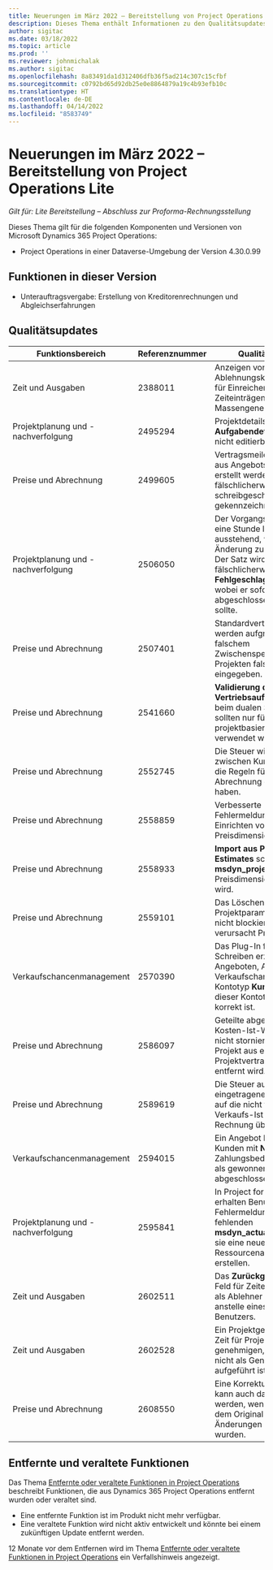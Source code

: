 ```yaml
---
title: Neuerungen im März 2022 – Bereitstellung von Project Operations Lite
description: Dieses Thema enthält Informationen zu den Qualitätsupdates, die in der Version vom März 2022 der Project Operations Lite-Bereitstellung verfügbar sind.
author: sigitac
ms.date: 03/18/2022
ms.topic: article
ms.prod: ''
ms.reviewer: johnmichalak
ms.author: sigitac
ms.openlocfilehash: 8a83491da1d312406dfb36f5ad214c307c15cfbf
ms.sourcegitcommit: c0792bd65d92db25e0e8864879a19c4b93efb10c
ms.translationtype: HT
ms.contentlocale: de-DE
ms.lasthandoff: 04/14/2022
ms.locfileid: "8583749"
---
```

# <a name="whats-new-march-2022---project-operations-lite-deployment"></a>Neuerungen im März 2022 – Bereitstellung von Project Operations Lite

_Gilt für: Lite Bereitstellung – Abschluss zur Proforma-Rechnungsstellung_

Dieses Thema gilt für die folgenden Komponenten und Versionen von Microsoft Dynamics 365 Project Operations:

- Project Operations in einer Dataverse-Umgebung der Version 4.30.0.99

## <a name="features-included-in-this-release"></a>Funktionen in dieser Version

- Unterauftragsvergabe: Erstellung von Kreditorenrechnungen und Abgleichserfahrungen

## <a name="quality-updates"></a>Qualitätsupdates

| Funktionsbereich | Referenznummer | Qualitätsupdate |
| --- | --- | --- |
| Zeit und Ausgaben | 2388011 | Anzeigen von Ablehnungskommentaren für Einreicher von Zeiteinträgen während der Massengenehmigung. |
| Projektplanung und -nachverfolgung | 2495294 | Projektdetails dürfen auf der **Aufgabendetails**-Seite nicht editierbar sein. |
| Preise und Abrechnung | 2499605 | Vertragsmeilensteine, die aus Angebotsmeilensteinen erstellt werden, sind fälschlicherweise als schreibgeschützt gekennzeichnet. |
| Projektplanung und -nachverfolgung | 2506050 | Der Vorgangssatz bleibt eine Stunde lang ausstehend, wenn keine Änderung zu speichern ist. Der Satz wird dann fälschlicherweise als **Fehlgeschlagen** markiert, wobei er sofort abgeschlossen werden sollte. |
| Preise und Abrechnung | 2507401 | Standardvertragseinheiten werden aufgrund von falschem Zwischenspeichern in Projekten falsch eingegeben. |
| Preise und Abrechnung | 2541660 | **Validierung der Vertriebsauftragserstellung** beim dualen Schreiben sollten nur für projektbasierte Aufträge verwendet werden. |
| Preise und Abrechnung | 2552745 | Die Steuer wird nicht zwischen Kunden aufgeteilt, die Regeln für die getrennte Abrechnung eingerichtet haben. |
| Preise und Abrechnung | 2558859 | Verbesserte Fehlermeldungen beim Einrichten von Preisdimensionen. |
| Preise und Abrechnung | 2558933 | **Import aus Project Estimates** scheitert, wenn **msdyn\_project** als Preisdimension hinzugefügt wird. |
| Preise und Abrechnung | 2559101 | Das Löschen von Projektparametern wird nicht blockiert und verursacht Probleme. |
| Verkaufschancenmanagement | 2570390 | Das Plug-In für duales Schreiben erzwingt bei Angeboten, Aufträgen und Verkaufschancen den Kontotyp **Kunde**, auch wenn dieser Kontotyp nicht korrekt ist. |
| Preise und Abrechnung | 2586097 | Geteilte abgerechnete Kosten-Ist-Werte werden nicht storniert, wenn ein Projekt aus einer Projektvertragsposition entfernt wird. |
| Preise und Abrechnung | 2589619 | Die Steuer auf manuell eingetragenes Material wird auf die nicht fakturierten Verkaufs-Ist-Werte und die Rechnung übertragen. |
| Verkaufschancenmanagement | 2594015 | Ein Angebot kann für Kunden mit **Net60**-Zahlungsbedingungen nicht als gewonnen abgeschlossen werden. |
| Projektplanung und -nachverfolgung | 2595841 | In Project for the Web erhalten Benutzer eine Fehlermeldung zu einem fehlenden **msdyn\_actualstart**, wenn sie eine neue Ressourcenanforderung erstellen. |
| Zeit und Ausgaben | 2602511 | Das **Zurückgewiesen von**-Feld für Zeiteinträge zeigt als Ablehner **System** anstelle eines benannten Benutzers. |
| Zeit und Ausgaben | 2602528 | Ein Projektgenehmiger kann Zeit für Projekte genehmigen, in denen er nicht als Genehmiger aufgeführt ist. |
| Preise und Abrechnung | 2608550 | Eine Korrekturrechnung kann auch dann bestätigt werden, wenn gegenüber dem Original keine Änderungen vorgenommen wurden. |

## <a name="removed-and-deprecated-features"></a>Entfernte und veraltete Funktionen

Das Thema [Entfernte oder veraltete Funktionen in Project Operations](../../whats-new/removed-depreciated-features-project.md) beschreibt Funktionen, die aus Dynamics 365 Project Operations entfernt wurden oder veraltet sind.

- Eine entfernte Funktion ist im Produkt nicht mehr verfügbar.
- Eine veraltete Funktion wird nicht aktiv entwickelt und könnte bei einem zukünftigen Update entfernt werden.

12 Monate vor dem Entfernen wird im Thema [Entfernte oder veraltete Funktionen in Project Operations](../../whats-new/removed-depreciated-features-project.md) ein Verfallshinweis angezeigt.
